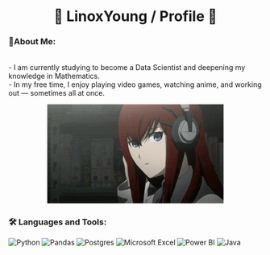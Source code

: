 <h1 align="center">🐍 LinoxYoung / Profile 🐍</h1>

<h3 align="left">🌃About Me:</h3>
<p align="left">
  <br>- I am currently studying to become a Data Scientist and deepening my knowledge in Mathematics.<br>
  - In my free time, I enjoy playing video games, watching anime, and working out — sometimes all at once.
</p>

<div align="center">
  <img src="steins-gate.gif"" width="350" />
</div>

<h3 align="left">🛠 Languages and Tools:</h3>

<div align="left">

![Python](https://img.shields.io/badge/python-3670A0?style=for-the-badge&logo=python&logoColor=ffdd54)
![Pandas](https://img.shields.io/badge/pandas-%23150458.svg?style=for-the-badge&logo=pandas&logoColor=white)
![Postgres](https://img.shields.io/badge/postgres-%23316192.svg?style=for-the-badge&logo=postgresql&logoColor=white)
![Microsoft Excel](https://img.shields.io/badge/Microsoft_Excel-217346?style=for-the-badge&logo=microsoft-excel&logoColor=white)
![Power BI](https://img.shields.io/badge/power_bi-F2C811?style=for-the-badge&logo=powerbi&logoColor=black)
![Java](https://img.shields.io/badge/java-%23ED8B00.svg?style=for-the-badge&logo=openjdk&logoColor=white)

</div>
